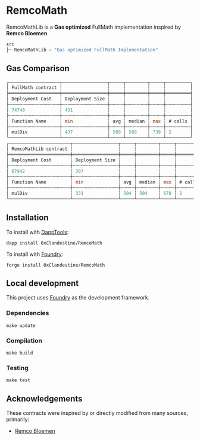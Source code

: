 # RemcoMath

RemcoMathLib is a **Gas optimized** FullMath implementation inspired by **Remco Bloemen**.

```ml
src
├─ RemcoMathLib — "Gas optimized FullMath Implementation"
```

## Gas Comparison

```ml
╭───────────────────┬─────────────────┬─────┬────────┬─────┬─────────╮
│ FullMath contract ┆                 ┆     ┆        ┆     ┆         │
╞═══════════════════╪═════════════════╪═════╪════════╪═════╪═════════╡
│ Deployment Cost   ┆ Deployment Size ┆     ┆        ┆     ┆         │
├╌╌╌╌╌╌╌╌╌╌╌╌╌╌╌╌╌╌╌┼╌╌╌╌╌╌╌╌╌╌╌╌╌╌╌╌╌┼╌╌╌╌╌┼╌╌╌╌╌╌╌╌┼╌╌╌╌╌┼╌╌╌╌╌╌╌╌╌┤
│ 74748             ┆ 431             ┆     ┆        ┆     ┆         │
├╌╌╌╌╌╌╌╌╌╌╌╌╌╌╌╌╌╌╌┼╌╌╌╌╌╌╌╌╌╌╌╌╌╌╌╌╌┼╌╌╌╌╌┼╌╌╌╌╌╌╌╌┼╌╌╌╌╌┼╌╌╌╌╌╌╌╌╌┤
│ Function Name     ┆ min             ┆ avg ┆ median ┆ max ┆ # calls │
├╌╌╌╌╌╌╌╌╌╌╌╌╌╌╌╌╌╌╌┼╌╌╌╌╌╌╌╌╌╌╌╌╌╌╌╌╌┼╌╌╌╌╌┼╌╌╌╌╌╌╌╌┼╌╌╌╌╌┼╌╌╌╌╌╌╌╌╌┤
│ mulDiv            ┆ 437             ┆ 588 ┆ 588    ┆ 739 ┆ 2       │
╰───────────────────┴─────────────────┴─────┴────────┴─────┴─────────╯
╭───────────────────────┬─────────────────┬─────┬────────┬─────┬─────────╮
│ RemcoMathLib contract ┆                 ┆     ┆        ┆     ┆         │
╞═══════════════════════╪═════════════════╪═════╪════════╪═════╪═════════╡
│ Deployment Cost       ┆ Deployment Size ┆     ┆        ┆     ┆         │
├╌╌╌╌╌╌╌╌╌╌╌╌╌╌╌╌╌╌╌╌╌╌╌┼╌╌╌╌╌╌╌╌╌╌╌╌╌╌╌╌╌┼╌╌╌╌╌┼╌╌╌╌╌╌╌╌┼╌╌╌╌╌┼╌╌╌╌╌╌╌╌╌┤
│ 67942                 ┆ 397             ┆     ┆        ┆     ┆         │
├╌╌╌╌╌╌╌╌╌╌╌╌╌╌╌╌╌╌╌╌╌╌╌┼╌╌╌╌╌╌╌╌╌╌╌╌╌╌╌╌╌┼╌╌╌╌╌┼╌╌╌╌╌╌╌╌┼╌╌╌╌╌┼╌╌╌╌╌╌╌╌╌┤
│ Function Name         ┆ min             ┆ avg ┆ median ┆ max ┆ # calls │
├╌╌╌╌╌╌╌╌╌╌╌╌╌╌╌╌╌╌╌╌╌╌╌┼╌╌╌╌╌╌╌╌╌╌╌╌╌╌╌╌╌┼╌╌╌╌╌┼╌╌╌╌╌╌╌╌┼╌╌╌╌╌┼╌╌╌╌╌╌╌╌╌┤
│ mulDiv                ┆ 331             ┆ 504 ┆ 504    ┆ 678 ┆ 2       │
╰───────────────────────┴─────────────────┴─────┴────────┴─────┴─────────╯
```

## Installation

To install with [DappTools](https://github.com/dapphub/dapptools):

```
dapp install 0xClandestine/RemcoMath
```

To install with [Foundry](https://github.com/gakonst/foundry):

```
forge install 0xClandestine/RemcoMath
```

## Local development

This project uses [Foundry](https://github.com/gakonst/foundry) as the development framework.

### Dependencies

```
make update
```

### Compilation

```
make build
```

### Testing

```
make test
```


## Acknowledgements

These contracts were inspired by or directly modified from many sources, primarily:

- [Remco Bloemen](https://xn--2-umb.com/21/muldiv/index.html)
